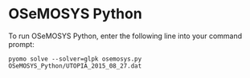 # OSeMOSYS Python

To run OSeMOSYS Python, enter the following line into your command prompt:

    pyomo solve --solver=glpk osemosys.py OSeMOSYS_Python/UTOPIA_2015_08_27.dat
